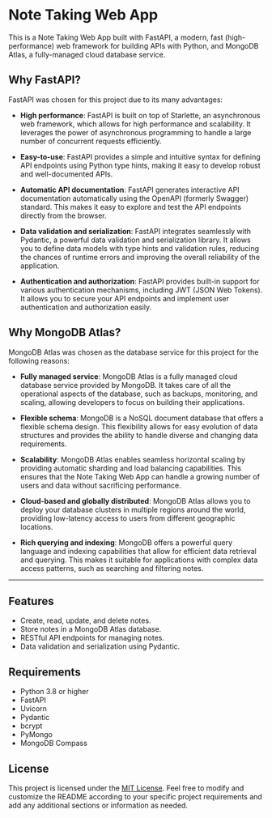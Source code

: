 # Note Taking Web App

This is a Note Taking Web App built with FastAPI, a modern, fast (high-performance) web framework for building APIs with Python, and MongoDB Atlas, a fully-managed cloud database service.

## Why FastAPI?

FastAPI was chosen for this project due to its many advantages:

- **High performance**: FastAPI is built on top of Starlette, an asynchronous web framework, which allows for high performance and scalability. It leverages the power of asynchronous programming to handle a large number of concurrent requests efficiently.

- **Easy-to-use**: FastAPI provides a simple and intuitive syntax for defining API endpoints using Python type hints, making it easy to develop robust and well-documented APIs.

- **Automatic API documentation**: FastAPI generates interactive API documentation automatically using the OpenAPI (formerly Swagger) standard. This makes it easy to explore and test the API endpoints directly from the browser.

- **Data validation and serialization**: FastAPI integrates seamlessly with Pydantic, a powerful data validation and serialization library. It allows you to define data models with type hints and validation rules, reducing the chances of runtime errors and improving the overall reliability of the application.

- **Authentication and authorization**: FastAPI provides built-in support for various authentication mechanisms, including JWT (JSON Web Tokens). It allows you to secure your API endpoints and implement user authentication and authorization easily.

## Why MongoDB Atlas?

MongoDB Atlas was chosen as the database service for this project for the following reasons:

- **Fully managed service**: MongoDB Atlas is a fully managed cloud database service provided by MongoDB. It takes care of all the operational aspects of the database, such as backups, monitoring, and scaling, allowing developers to focus on building their applications.

- **Flexible schema**: MongoDB is a NoSQL document database that offers a flexible schema design. This flexibility allows for easy evolution of data structures and provides the ability to handle diverse and changing data requirements.

- **Scalability**: MongoDB Atlas enables seamless horizontal scaling by providing automatic sharding and load balancing capabilities. This ensures that the Note Taking Web App can handle a growing number of users and data without sacrificing performance.

- **Cloud-based and globally distributed**: MongoDB Atlas allows you to deploy your database clusters in multiple regions around the world, providing low-latency access to users from different geographic locations.

- **Rich querying and indexing**: MongoDB offers a powerful query language and indexing capabilities that allow for efficient data retrieval and querying. This makes it suitable for applications with complex data access patterns, such as searching and filtering notes.

---

## Features

- Create, read, update, and delete notes.
- Store notes in a MongoDB Atlas database.
- RESTful API endpoints for managing notes.
- Data validation and serialization using Pydantic.


## Requirements

- Python 3.8 or higher
- FastAPI
- Uvicorn
- Pydantic
- bcrypt
- PyMongo
- MongoDB Compass


## License

This project is licensed under the [MIT License](LICENSE).
Feel free to modify and customize the README according to your specific project requirements and add any additional sections or information as needed.
